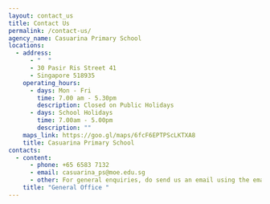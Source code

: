 ```yaml
---
layout: contact_us
title: Contact Us
permalink: /contact-us/
agency_name: Casuarina Primary School
locations:
  - address:
      - "  "
      - 30 Pasir Ris Street 41
      - Singapore 518935
    operating_hours:
      - days: Mon - Fri
        time: 7.00 am - 5.30pm
        description: Closed on Public Holidays
      - days: School Holidays
        time: 7.00am - 5.00pm
        description: ""
    maps_link: https://goo.gl/maps/6fcF6EPTPScLKTXA8
    title: Casuarina Primary School
contacts:
  - content:
      - phone: +65 6583 7132
      - email: casuarina_ps@moe.edu.sg
      - other: For general enquiries, do send us an email using the email above.
    title: "General Office "
---
```

